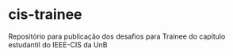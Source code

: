 # cis-trainee
Repositório para publicação dos desafios para Trainee do capítulo estudantil do IEEE-CIS da UnB

